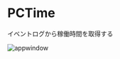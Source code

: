 # PCTime
イベントログから稼働時間を取得する

![appwindow](https://github.com/ikageso/PCTime/wiki/images/pctime001.JPG)
